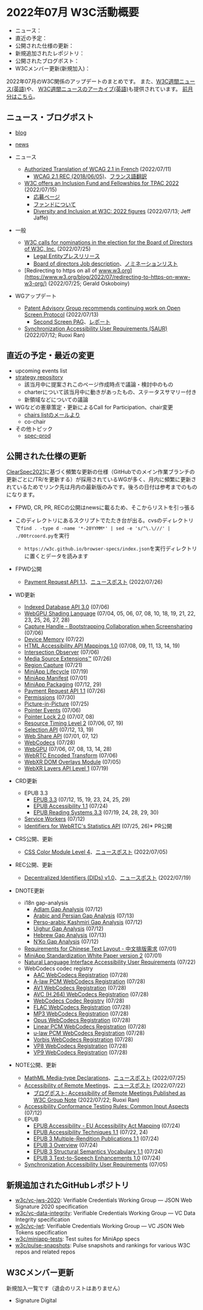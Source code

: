 # 2022年07月 W3C活動概要

- ニュース：
- 直近の予定：
- 公開された仕様の更新：
- 新規追加されたレポジトリ：
- 公開されたブログポスト：
- W3Cメンバー更新(新規加入)：

2022年07月のW3C関係のアップデートのまとめです。
また、[W3C週間ニュース(英語)](https://www.w3.org/News/Public/)や、
[W3C週間ニュースのアーカイブ(英語)](https://lists.w3.org/Archives/Public/w3c-announce/2022JulSep/subject.html)も提供されています。
[前月分はこちら](202206.md)。

## ニュース・ブログポスト

* [blog](https://www.w3.org/blog/)
* [news](https://www.w3.org/blog/news/)

* ニュース
  * [Authorized Translation of WCAG 2.1 in French](https://www.w3.org/blog/news/archives/9607) (2022/07/11)
    * [WCAG 2.1 REC (2018/06/05)](https://www.w3.org/TR/2018/REC-WCAG21-20180605/)、[フランス語翻訳](https://www.w3.org/Translations/WCAG21-fr/)
  * [W3C offers an Inclusion Fund and Fellowships for TPAC 2022](https://www.w3.org/blog/news/archives/9613) (2022/07/15)
    * [応募ページ](https://gzobeteisdd.typeform.com/to/NuqcYrI3)
    * [ファンドについて](https://www.w3.org/2022/09/TPAC/registration.html#inclusion-fund)
    * [Diversity and Inclusion at W3C: 2022 figures](https://www.w3.org/blog/2022/07/diversity-and-inclusion-at-w3c-2022-figures/) (2022/07/13; Jeff Jaffe)
* 一般
  * [W3C calls for nominations in the election for the Board of Directors of W3C, Inc.](https://www.w3.org/blog/news/archives/9631) (2022/07/25)
    * [Legal Entityプレスリリース](https://www.w3.org/2022/06/pressrelease-w3c-le.html.en)
    * [Board of directors Job description](https://www.w3.org/2022/07/w3c-board-of-directors-job-description)、[ノミネーションリスト](https://www.w3.org/2022/08/bod-nominations)
  * [Redirecting to https on all of www.w3.org](https://www.w3.org/blog/2022/07/redirecting-to-https-on-www-w3-org/) (2022/07/25; Gerald Oskoboiny)
* WGアップデート
  * [Patent Advisory Group recommends continuing work on Open Screen Protocol](https://www.w3.org/blog/news/archives/9610) (2022/07/13)
    * [Second Screen PAG](https://www.w3.org/2021/08/secondscreen-pag/)、[レポート](https://www.w3.org/2021/08/secondscreen-pag/report)
  * [Synchronization Accessibility User Requirements (SAUR)](https://www.w3.org/blog/2022/07/synchronization-accessibility-user-requirements-saur/) (2022/07/12; Ruoxi Ran)

## 直近の予定・最近の変更

* upcoming events list
* [strategy repository](https://github.com/w3c/strategy/issues)
  * 該当月中に提案されこのページ作成時点で議論・検討中のもの
  * charterについて該当月中に動きがあったもの、ステータスサマリー付き
  * 新領域などについての議論
* WGなどの憲章策定・更新によるCall for Participation、chair変更
  * [chairs listのメールより](https://lists.w3.org/Archives/Member/chairs/)
  * co-chair
* その他トピック
  * [spec-prod](https://lists.w3.org/Archives/Public/spec-prod/)

## 公開された仕様の更新

[ClearSpec2021](https://github.com/w3c/tr-pages/blob/main/clearspec2021.md)に基づく頻繁な更新の仕様（GitHubでのメイン作業ブランチの更新ごとに/TR/を更新する）が採用されているWGが多く、月内に頻繁に更新されているためでリンク先は月内の最新版のみです。後ろの日付は参考までのものになります。

* FPWD, CR, PR, RECの公開はnewsに載るため、そこからリストを引っ張る
* このディレクトリにあるスクリプトでたたき台が出る。cvsのディレクトリで`find . -type d -name '*-20YYMM*' | sed -e 's/^\.\///' | ./00trcoord.py`を実行
  * `https://w3c.github.io/browser-specs/index.json`を実行ディレクトリに置くとデータを読みます

* FPWD公開
  * [Payment Request API 1.1](https://www.w3.org/TR/2022/WD-payment-request-1.1-20220726/)、[ニュースポスト](https://www.w3.org/blog/news/archives/9644) (2022/07/26)
* WD更新
   * [Indexed Database API 3.0](https://www.w3.org/TR/2022/WD-IndexedDB-3-20220706/) (07/06)
   * [WebGPU Shading Language](https://www.w3.org/TR/2022/WD-WGSL-20220728/) (07/04, 05, 06, 07, 08, 10, 18, 19, 21, 22, 23, 25, 26, 27, 28)
   * [Capture Handle - Bootstrapping Collaboration when Screensharing](https://www.w3.org/TR/2022/WD-capture-handle-identity-20220706/) (07/06)
   * [Device Memory](https://www.w3.org/TR/2022/WD-device-memory-1-20220722/) (07/22)
   * [HTML Accessibility API Mappings 1.0](https://www.w3.org/TR/2022/WD-html-aam-1.0-20220719/) (07/08, 09, 11, 13, 14, 19)
   * [Intersection Observer](https://www.w3.org/TR/2022/WD-intersection-observer-20220706/) (07/06)
   * [Media Source Extensions™](https://www.w3.org/TR/2022/WD-media-source-2-20220726/) (07/26)
   * [Region Capture](https://www.w3.org/TR/2022/WD-mediacapture-region-20220721/) (07/21)
   * [MiniApp Lifecycle](https://www.w3.org/TR/2022/WD-miniapp-lifecycle-20220719/) (07/19)
   * [MiniApp Manifest](https://www.w3.org/TR/2022/WD-miniapp-manifest-20220701/) (07/01)
   * [MiniApp Packaging](https://www.w3.org/TR/2022/WD-miniapp-packaging-20220729/) (07/12, 29)
   * [Payment Request API 1.1](https://www.w3.org/TR/2022/WD-payment-request-1.1-20220726/) (07/26)
   * [Permissions](https://www.w3.org/TR/2022/WD-permissions-20220730/) (07/30)
   * [Picture-in-Picture](https://www.w3.org/TR/2022/WD-picture-in-picture-20220725/) (07/25)
   * [Pointer Events](https://www.w3.org/TR/2022/WD-pointerevents3-20220706/) (07/06)
   * [Pointer Lock 2.0](https://www.w3.org/TR/2022/WD-pointerlock-2-20220708/) (07/07, 08)
   * [Resource Timing Level 2](https://www.w3.org/TR/2022/WD-resource-timing-2-20220719/) (07/06, 07, 19)
   * [Selection API](https://www.w3.org/TR/2022/WD-selection-api-20220719/) (07/12, 13, 19)
   * [Web Share API](https://www.w3.org/TR/2022/WD-web-share-20220712/) (07/01, 07, 12)
   * [WebCodecs](https://www.w3.org/TR/2022/WD-webcodecs-20220728/) (07/28)
   * [WebGPU](https://www.w3.org/TR/2022/WD-webgpu-20220728/) (07/06, 07, 08, 13, 14, 28)
   * [WebRTC Encoded Transform](https://www.w3.org/TR/2022/WD-webrtc-encoded-transform-20220706/) (07/06)
   * [WebXR DOM Overlays Module](https://www.w3.org/TR/2022/WD-webxr-dom-overlays-1-20220705/) (07/05)
   * [WebXR Layers API Level 1](https://www.w3.org/TR/2022/WD-webxrlayers-1-20220719/) (07/19)
* CRD更新
  * EPUB 3.3
    * [EPUB 3.3](https://www.w3.org/TR/2022/CRD-epub-33-20220729/) (07/12, 15, 19, 23, 24, 25, 29)
    * [EPUB Accessibility 1.1](https://www.w3.org/TR/2022/CRD-epub-a11y-11-20220724/) (07/24)
    * [EPUB Reading Systems 3.3](https://www.w3.org/TR/2022/CRD-epub-rs-33-20220730/) (07/19, 24, 28, 29, 30)
  * [Service Workers](https://www.w3.org/TR/2022/CRD-service-workers-20220712/) (07/12)
  * [Identifiers for WebRTC's Statistics API](https://www.w3.org/TR/2022/CRD-webrtc-stats-20220726/) (07/25, 26)* PR公開
* CRS公開、更新
  * [CSS Color Module Level 4](https://www.w3.org/TR/2022/CR-css-color-4-20220705/)、[ニュースポスト](https://www.w3.org/blog/news/archives/9603) (2022/07/05)
* REC公開、更新
  * [Decentralized Identifiers (DIDs) v1.0](https://www.w3.org/TR/2022/REC-did-core-20220719/)、[ニュースポスト](https://www.w3.org/blog/news/archives/9618) (2022/07/19)
* DNOTE更新
  * i18n gap-analysis
    * [Adlam Gap Analysis](https://www.w3.org/TR/2022/DNOTE-adlm-gap-20220712/) (07/12)
    * [Arabic and Persian Gap Analysis](https://www.w3.org/TR/2022/DNOTE-alreq-gap-20220713/) (07/13)
    * [Perso-arabic Kashmiri Gap Analysis](https://www.w3.org/TR/2022/DNOTE-arab-ks-gap-20220712/) (07/12)
    * [Uighur Gap Analysis](https://www.w3.org/TR/2022/DNOTE-arab-ug-gap-20220712/) (07/12)
    * [Hebrew Gap Analysis](https://www.w3.org/TR/2022/DNOTE-hebr-gap-20220713/) (07/13)
    * [N’Ko Gap Analysis](https://www.w3.org/TR/2022/DNOTE-nkoo-gap-20220712/) (07/12)
  * [Requirements for Chinese Text Layout - 中文排版需求](https://www.w3.org/TR/2022/DNOTE-clreq-20220701/) (07/01)
  * [MiniApp Standardization White Paper version 2](https://www.w3.org/TR/2022/DNOTE-mini-app-white-paper-20220701/) (07/01)
  * [Natural Language Interface Accessibility User Requirements](https://www.w3.org/TR/2022/DNOTE-naur-20220722/) (07/22)
  * WebCodecs codec registry
    * [AAC WebCodecs Registration](https://www.w3.org/TR/2022/DNOTE-webcodecs-aac-codec-registration-20220728/) (07/28)
    * [A-law PCM WebCodecs Registration](https://www.w3.org/TR/2022/DNOTE-webcodecs-alaw-codec-registration-20220728/) (07/28)
    * [AV1 WebCodecs Registration](https://www.w3.org/TR/2022/DNOTE-webcodecs-av1-codec-registration-20220728/) (07/28)
    * [AVC (H.264) WebCodecs Registration](https://www.w3.org/TR/2022/DNOTE-webcodecs-avc-codec-registration-20220728/) (07/28)
    * [WebCodecs Codec Registry](https://www.w3.org/TR/2022/DNOTE-webcodecs-codec-registry-20220728/) (07/28)
    * [FLAC WebCodecs Registration](https://www.w3.org/TR/2022/DNOTE-webcodecs-flac-codec-registration-20220728/) (07/28)
    * [MP3 WebCodecs Registration](https://www.w3.org/TR/2022/DNOTE-webcodecs-mp3-codec-registration-20220728/) (07/28)
    * [Opus WebCodecs Registration](https://www.w3.org/TR/2022/DNOTE-webcodecs-opus-codec-registration-20220728/) (07/28)
    * [Linear PCM WebCodecs Registration](https://www.w3.org/TR/2022/DNOTE-webcodecs-pcm-codec-registration-20220728/) (07/28)
    * [u-law PCM WebCodecs Registration](https://www.w3.org/TR/2022/DNOTE-webcodecs-ulaw-codec-registration-20220728/) (07/28)
    * [Vorbis WebCodecs Registration](https://www.w3.org/TR/2022/DNOTE-webcodecs-vorbis-codec-registration-20220728/) (07/28)
    * [VP8 WebCodecs Registration](https://www.w3.org/TR/2022/DNOTE-webcodecs-vp8-codec-registration-20220728/) (07/28)
    * [VP9 WebCodecs Registration](https://www.w3.org/TR/2022/DNOTE-webcodecs-vp9-codec-registration-20220728/) (07/28)
* NOTE公開、更新
  * [MathML Media-type Declarations](https://www.w3.org/TR/2022/NOTE-mathml-media-types-20220721/)、[ニュースポスト](https://www.w3.org/blog/news/archives/9629) (2022/07/25)
  * [Accessibility of Remote Meetings](https://www.w3.org/TR/2022/NOTE-remote-meetings-20220722/)、[ニュースポスト](https://www.w3.org/blog/news/archives/9625) (2022/07/22)
    * [ブログポスト: Accessibility of Remote Meetings Published as W3C Group Note](https://www.w3.org/blog/2022/07/accessibility-of-remote-meetings-published-as-w3c-group-note/) (2022/07/22; Ruoxi Ran)
  * [Accessibility Conformance Testing Rules: Common Input Aspects](https://www.w3.org/TR/2022/NOTE-act-rules-aspects-20220712/) (07/12)
  * EPUB
    * [EPUB Accessibility - EU Accessibility Act Mapping](https://www.w3.org/TR/2022/NOTE-epub-a11y-eaa-mapping-20220724/) (07/24)
    * [EPUB Accessibility Techniques 1.1](https://www.w3.org/TR/2022/NOTE-epub-a11y-tech-11-20220724/) (07/22, 24)
    * [EPUB 3 Multiple-Rendition Publications 1.1](https://www.w3.org/TR/2022/NOTE-epub-multi-rend-11-20220724/) (07/24)
    * [EPUB 3 Overview](https://www.w3.org/TR/2022/NOTE-epub-overview-33-20220724/) (07/24)
    * [EPUB 3 Structural Semantics Vocabulary 1.1](https://www.w3.org/TR/2022/NOTE-epub-ssv-11-20220724/) (07/24)
    * [EPUB 3 Text-to-Speech Enhancements 1.0](https://www.w3.org/TR/2022/NOTE-epub-tts-10-20220724/) (07/24)
  * [Synchronization Accessibility User Requirements](https://www.w3.org/TR/2022/NOTE-saur-20220705/) (07/05)

## 新規追加されたGitHubレポジトリ

* [w3c/vc-jws-2020](https://github.com/w3c/vc-jws-2020): Verifiable Credentials Working Group — JSON Web Signature 2020 specification
* [w3c/vc-data-integrity](https://github.com/w3c/vc-data-integrity): Verifiable Credentials Working Group — VC Data Integrity specification
* [w3c/vc-jwt](https://github.com/w3c/vc-jwt): Verifiable Credentials Working Group — VC JSON Web Tokens specification
* [w3c/miniapp-tests](https://github.com/w3c/miniapp-tests): Test suites for MiniApp specs
* [w3c/pulse-snapshots](https://github.com/w3c/pulse-snapshots): Pulse snapshots and rankings for various W3C repos and related repos

## W3Cメンバー更新

新規加入一覧です（退会のリストはありません）

* Signature Digital
